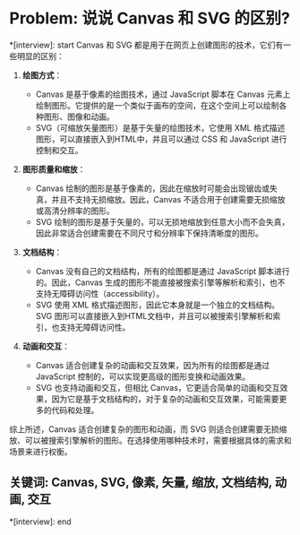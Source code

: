 # Problem: 说说 Canvas 和 SVG 的区别?

*[interview]: start
Canvas 和 SVG 都是用于在网页上创建图形的技术，它们有一些明显的区别：

1. **绘图方式**：
   - Canvas 是基于像素的绘图技术，通过 JavaScript 脚本在 Canvas 元素上绘制图形。它提供的是一个类似于画布的空间，在这个空间上可以绘制各种图形、图像和动画。
   - SVG（可缩放矢量图形）是基于矢量的绘图技术，它使用 XML 格式描述图形，可以直接嵌入到HTML中，并且可以通过 CSS 和 JavaScript 进行控制和交互。

2. **图形质量和缩放**：
   - Canvas 绘制的图形是基于像素的，因此在缩放时可能会出现锯齿或失真，并且不支持无损缩放。因此，Canvas 不适合用于创建需要无损缩放或高清分辨率的图形。
   - SVG 绘制的图形是基于矢量的，可以无损地缩放到任意大小而不会失真，因此非常适合创建需要在不同尺寸和分辨率下保持清晰度的图形。

3. **文档结构**：
   - Canvas 没有自己的文档结构，所有的绘图都是通过 JavaScript 脚本进行的。因此，Canvas 生成的图形不能直接被搜索引擎等解析和索引，也不支持无障碍访问性（accessibility）。
   - SVG 使用 XML 格式描述图形，因此它本身就是一个独立的文档结构。SVG 图形可以直接嵌入到HTML文档中，并且可以被搜索引擎解析和索引，也支持无障碍访问性。

4. **动画和交互**：
   - Canvas 适合创建复杂的动画和交互效果，因为所有的绘图都是通过 JavaScript 控制的，可以实现更高级的图形变换和动画效果。
   - SVG 也支持动画和交互，但相比 Canvas，它更适合简单的动画和交互效果，因为它是基于文档结构的，对于复杂的动画和交互效果，可能需要更多的代码和处理。

综上所述，Canvas 适合创建复杂的图形和动画，而 SVG 则适合创建需要无损缩放、可以被搜索引擎解析的图形。在选择使用哪种技术时，需要根据具体的需求和场景来进行权衡。

## 关键词: Canvas, SVG, 像素, 矢量, 缩放, 文档结构, 动画, 交互
*[interview]: end
